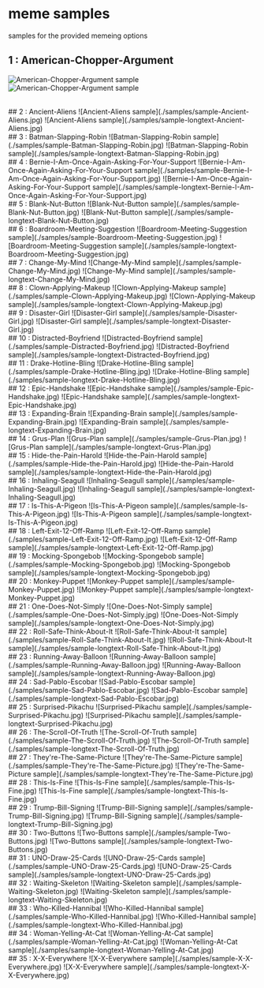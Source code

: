 # meme samples
samples for the provided memeing options



## 1 : American-Chopper-Argument
![American-Chopper-Argument sample](./samples/sample-American-Chopper-Argument.jpg)
![American-Chopper-Argument sample](./samples/sample-longtext-American-Chopper-Argument.jpg)


<br>
## 2 : Ancient-Aliens
![Ancient-Aliens sample](./samples/sample-Ancient-Aliens.jpg)
![Ancient-Aliens sample](./samples/sample-longtext-Ancient-Aliens.jpg)


<br>
## 3 : Batman-Slapping-Robin
![Batman-Slapping-Robin sample](./samples/sample-Batman-Slapping-Robin.jpg)
![Batman-Slapping-Robin sample](./samples/sample-longtext-Batman-Slapping-Robin.jpg)


<br>
## 4 : Bernie-I-Am-Once-Again-Asking-For-Your-Support
![Bernie-I-Am-Once-Again-Asking-For-Your-Support sample](./samples/sample-Bernie-I-Am-Once-Again-Asking-For-Your-Support.jpg)
![Bernie-I-Am-Once-Again-Asking-For-Your-Support sample](./samples/sample-longtext-Bernie-I-Am-Once-Again-Asking-For-Your-Support.jpg)


<br>
## 5 : Blank-Nut-Button
![Blank-Nut-Button sample](./samples/sample-Blank-Nut-Button.jpg)
![Blank-Nut-Button sample](./samples/sample-longtext-Blank-Nut-Button.jpg)


<br>
## 6 : Boardroom-Meeting-Suggestion
![Boardroom-Meeting-Suggestion sample](./samples/sample-Boardroom-Meeting-Suggestion.jpg)
![Boardroom-Meeting-Suggestion sample](./samples/sample-longtext-Boardroom-Meeting-Suggestion.jpg)


<br>
## 7 : Change-My-Mind
![Change-My-Mind sample](./samples/sample-Change-My-Mind.jpg)
![Change-My-Mind sample](./samples/sample-longtext-Change-My-Mind.jpg)


<br>
## 8 : Clown-Applying-Makeup
![Clown-Applying-Makeup sample](./samples/sample-Clown-Applying-Makeup.jpg)
![Clown-Applying-Makeup sample](./samples/sample-longtext-Clown-Applying-Makeup.jpg)


<br>
## 9 : Disaster-Girl
![Disaster-Girl sample](./samples/sample-Disaster-Girl.jpg)
![Disaster-Girl sample](./samples/sample-longtext-Disaster-Girl.jpg)


<br>
## 10 : Distracted-Boyfriend
![Distracted-Boyfriend sample](./samples/sample-Distracted-Boyfriend.jpg)
![Distracted-Boyfriend sample](./samples/sample-longtext-Distracted-Boyfriend.jpg)


<br>
## 11 : Drake-Hotline-Bling
![Drake-Hotline-Bling sample](./samples/sample-Drake-Hotline-Bling.jpg)
![Drake-Hotline-Bling sample](./samples/sample-longtext-Drake-Hotline-Bling.jpg)


<br>
## 12 : Epic-Handshake
![Epic-Handshake sample](./samples/sample-Epic-Handshake.jpg)
![Epic-Handshake sample](./samples/sample-longtext-Epic-Handshake.jpg)


<br>
## 13 : Expanding-Brain
![Expanding-Brain sample](./samples/sample-Expanding-Brain.jpg)
![Expanding-Brain sample](./samples/sample-longtext-Expanding-Brain.jpg)


<br>
## 14 : Grus-Plan
![Grus-Plan sample](./samples/sample-Grus-Plan.jpg)
![Grus-Plan sample](./samples/sample-longtext-Grus-Plan.jpg)


<br>
## 15 : Hide-the-Pain-Harold
![Hide-the-Pain-Harold sample](./samples/sample-Hide-the-Pain-Harold.jpg)
![Hide-the-Pain-Harold sample](./samples/sample-longtext-Hide-the-Pain-Harold.jpg)


<br>
## 16 : Inhaling-Seagull
![Inhaling-Seagull sample](./samples/sample-Inhaling-Seagull.jpg)
![Inhaling-Seagull sample](./samples/sample-longtext-Inhaling-Seagull.jpg)


<br>
## 17 : Is-This-A-Pigeon
![Is-This-A-Pigeon sample](./samples/sample-Is-This-A-Pigeon.jpg)
![Is-This-A-Pigeon sample](./samples/sample-longtext-Is-This-A-Pigeon.jpg)


<br>
## 18 : Left-Exit-12-Off-Ramp
![Left-Exit-12-Off-Ramp sample](./samples/sample-Left-Exit-12-Off-Ramp.jpg)
![Left-Exit-12-Off-Ramp sample](./samples/sample-longtext-Left-Exit-12-Off-Ramp.jpg)


<br>
## 19 : Mocking-Spongebob
![Mocking-Spongebob sample](./samples/sample-Mocking-Spongebob.jpg)
![Mocking-Spongebob sample](./samples/sample-longtext-Mocking-Spongebob.jpg)


<br>
## 20 : Monkey-Puppet
![Monkey-Puppet sample](./samples/sample-Monkey-Puppet.jpg)
![Monkey-Puppet sample](./samples/sample-longtext-Monkey-Puppet.jpg)


<br>
## 21 : One-Does-Not-Simply
![One-Does-Not-Simply sample](./samples/sample-One-Does-Not-Simply.jpg)
![One-Does-Not-Simply sample](./samples/sample-longtext-One-Does-Not-Simply.jpg)


<br>
## 22 : Roll-Safe-Think-About-It
![Roll-Safe-Think-About-It sample](./samples/sample-Roll-Safe-Think-About-It.jpg)
![Roll-Safe-Think-About-It sample](./samples/sample-longtext-Roll-Safe-Think-About-It.jpg)


<br>
## 23 : Running-Away-Balloon
![Running-Away-Balloon sample](./samples/sample-Running-Away-Balloon.jpg)
![Running-Away-Balloon sample](./samples/sample-longtext-Running-Away-Balloon.jpg)


<br>
## 24 : Sad-Pablo-Escobar
![Sad-Pablo-Escobar sample](./samples/sample-Sad-Pablo-Escobar.jpg)
![Sad-Pablo-Escobar sample](./samples/sample-longtext-Sad-Pablo-Escobar.jpg)


<br>
## 25 : Surprised-Pikachu
![Surprised-Pikachu sample](./samples/sample-Surprised-Pikachu.jpg)
![Surprised-Pikachu sample](./samples/sample-longtext-Surprised-Pikachu.jpg)


<br>
## 26 : The-Scroll-Of-Truth
![The-Scroll-Of-Truth sample](./samples/sample-The-Scroll-Of-Truth.jpg)
![The-Scroll-Of-Truth sample](./samples/sample-longtext-The-Scroll-Of-Truth.jpg)


<br>
## 27 : They're-The-Same-Picture
![They're-The-Same-Picture sample](./samples/sample-They're-The-Same-Picture.jpg)
![They're-The-Same-Picture sample](./samples/sample-longtext-They're-The-Same-Picture.jpg)


<br>
## 28 : This-Is-Fine
![This-Is-Fine sample](./samples/sample-This-Is-Fine.jpg)
![This-Is-Fine sample](./samples/sample-longtext-This-Is-Fine.jpg)


<br>
## 29 : Trump-Bill-Signing
![Trump-Bill-Signing sample](./samples/sample-Trump-Bill-Signing.jpg)
![Trump-Bill-Signing sample](./samples/sample-longtext-Trump-Bill-Signing.jpg)


<br>
## 30 : Two-Buttons
![Two-Buttons sample](./samples/sample-Two-Buttons.jpg)
![Two-Buttons sample](./samples/sample-longtext-Two-Buttons.jpg)


<br>
## 31 : UNO-Draw-25-Cards
![UNO-Draw-25-Cards sample](./samples/sample-UNO-Draw-25-Cards.jpg)
![UNO-Draw-25-Cards sample](./samples/sample-longtext-UNO-Draw-25-Cards.jpg)


<br>
## 32 : Waiting-Skeleton
![Waiting-Skeleton sample](./samples/sample-Waiting-Skeleton.jpg)
![Waiting-Skeleton sample](./samples/sample-longtext-Waiting-Skeleton.jpg)


<br>
## 33 : Who-Killed-Hannibal
![Who-Killed-Hannibal sample](./samples/sample-Who-Killed-Hannibal.jpg)
![Who-Killed-Hannibal sample](./samples/sample-longtext-Who-Killed-Hannibal.jpg)


<br>
## 34 : Woman-Yelling-At-Cat
![Woman-Yelling-At-Cat sample](./samples/sample-Woman-Yelling-At-Cat.jpg)
![Woman-Yelling-At-Cat sample](./samples/sample-longtext-Woman-Yelling-At-Cat.jpg)


<br>
## 35 : X-X-Everywhere
![X-X-Everywhere sample](./samples/sample-X-X-Everywhere.jpg)
![X-X-Everywhere sample](./samples/sample-longtext-X-X-Everywhere.jpg)


<br>

